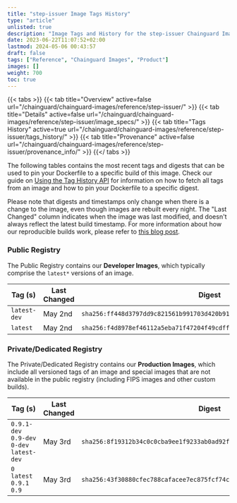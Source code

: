 ```yaml
---
title: "step-issuer Image Tags History"
type: "article"
unlisted: true
description: "Image Tags and History for the step-issuer Chainguard Image"
date: 2023-06-22T11:07:52+02:00
lastmod: 2024-05-06 00:43:57
draft: false
tags: ["Reference", "Chainguard Images", "Product"]
images: []
weight: 700
toc: true
---
```


{{< tabs >}}
{{< tab title="Overview" active=false url="/chainguard/chainguard-images/reference/step-issuer/" >}}
{{< tab title="Details" active=false url="/chainguard/chainguard-images/reference/step-issuer/image_specs/" >}}
{{< tab title="Tags History" active=true url="/chainguard/chainguard-images/reference/step-issuer/tags_history/" >}}
{{< tab title="Provenance" active=false url="/chainguard/chainguard-images/reference/step-issuer/provenance_info/" >}}
{{</ tabs >}}

The following tables contains the most recent tags and digests that can be used to pin your Dockerfile to a specific build of this image. Check our guide on [Using the Tag History API](/chainguard/chainguard-images/using-the-tag-history-api/) for information on how to fetch all tags from an image and how to pin your Dockerfile to a specific digest.

Please note that digests and timestamps only change when there is a change to the image, even though images are rebuilt every night. The "Last Changed" column indicates when the image was last modified, and doesn't always reflect the latest build timestamp. For more information about how our reproducible builds work, please refer to [this blog post](https://www.chainguard.dev/unchained/reproducing-chainguards-reproducible-image-builds).

### Public Registry
The Public Registry contains our **Developer Images**, which typically comprise the `latest*` versions of an image.

| Tag (s)       | Last Changed | Digest                                                                    |
|---------------|--------------|---------------------------------------------------------------------------|
|  `latest-dev` | May 2nd      | `sha256:ff448d3797dd9c821561b991703d420b91c62b66498121c22d02221212d83d67` |
|  `latest`     | May 2nd      | `sha256:f4d8978ef46112a5eba71f47204f49cdff03fb8c33c76ed8fa3699d853c5f641` |


### Private/Dedicated Registry
The Private/Dedicated Registry contains our **Production Images**, which include all versioned tags of an image and special images that are not available in the public registry (including FIPS images and other custom builds).

| Tag (s)                                     | Last Changed | Digest                                                                    |
|---------------------------------------------|--------------|---------------------------------------------------------------------------|
|  `0.9.1-dev` `0.9-dev` `0-dev` `latest-dev` | May 3rd      | `sha256:8f19312b34c0c0cba9ee1f9233ab0ad92f73e2b66f497722836c263aec997da2` |
|  `0` `latest` `0.9.1` `0.9`                 | May 3rd      | `sha256:43f30880cfec788cafacee7ec875fcf74c5e3278edc11858b9f7516b6641a392` |

